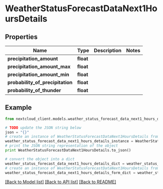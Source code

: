 # WeatherStatusForecastDataNext1HoursDetails


## Properties
Name | Type | Description | Notes
------------ | ------------- | ------------- | -------------
**precipitation_amount** | **float** |  | 
**precipitation_amount_max** | **float** |  | 
**precipitation_amount_min** | **float** |  | 
**probability_of_precipitation** | **float** |  | 
**probability_of_thunder** | **float** |  | 

## Example

```python
from nextcloud_client.models.weather_status_forecast_data_next1_hours_details import WeatherStatusForecastDataNext1HoursDetails

# TODO update the JSON string below
json = "{}"
# create an instance of WeatherStatusForecastDataNext1HoursDetails from a JSON string
weather_status_forecast_data_next1_hours_details_instance = WeatherStatusForecastDataNext1HoursDetails.from_json(json)
# print the JSON string representation of the object
print WeatherStatusForecastDataNext1HoursDetails.to_json()

# convert the object into a dict
weather_status_forecast_data_next1_hours_details_dict = weather_status_forecast_data_next1_hours_details_instance.to_dict()
# create an instance of WeatherStatusForecastDataNext1HoursDetails from a dict
weather_status_forecast_data_next1_hours_details_form_dict = weather_status_forecast_data_next1_hours_details.from_dict(weather_status_forecast_data_next1_hours_details_dict)
```
[[Back to Model list]](../README.md#documentation-for-models) [[Back to API list]](../README.md#documentation-for-api-endpoints) [[Back to README]](../README.md)


